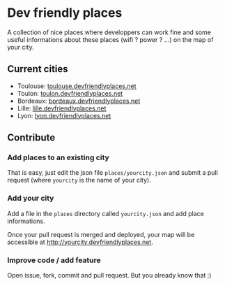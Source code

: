 Dev friendly places
===================
A collection of nice places where developpers can work fine and some useful informations about these places (wifi ? power ? ...) on the map of your city.

Current cities
-------------
 - Toulouse: [toulouse.devfriendlyplaces.net][toulouse]
 - Toulon: [toulon.devfriendlyplaces.net][toulon]
 - Bordeaux: [bordeaux.devfriendlyplaces.net][bordeaux]
 - Lille: [lille.devfriendlyplaces.net][lille]
 - Lyon: [lyon.devfriendlyplaces.net][lyon]

Contribute
----------
### Add places to an existing city
That is easy, just edit the json file `places/yourcity.json` and submit a pull request (where `yourcity` is the name of your city).

### Add your city
Add a file in the `places` directory called `yourcity.json` and add place informations.

Once your pull request is merged and deployed, your map will be accessible at http://yourcity.devfriendlyplaces.net.

### Improve code / add feature
Open issue, fork, commit and pull request. But you already know that :)

[toulouse]: http://toulouse.devfriendlyplaces.net
[toulon]: http://toulon.devfriendlyplaces.net
[bordeaux]: http://bordeaux.devfriendlyplaces.net
[lille]: http://lille.devfriendlyplaces.net
[lyon]: http://lyon.devfriendlyplaces.net
